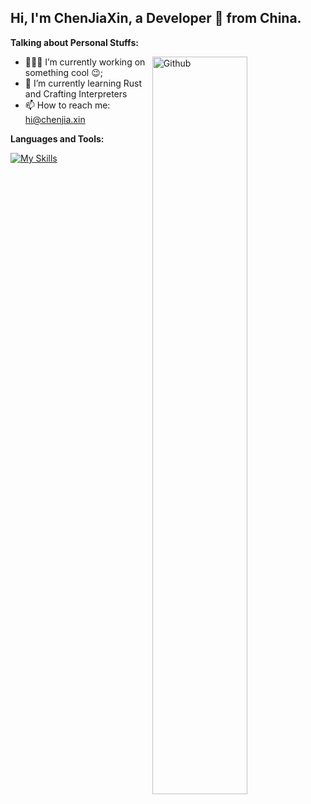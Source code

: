 <!-- Your title -->
## Hi, I'm ChenJiaXin, a Developer 🚀 from China.

<!-- Your badges
You can use the website to generate badges: https://shields.io/
-->

<!-- Talking about you -->
**Talking about Personal Stuffs:**

<!-- Any image aligned to the right. Beware the width -->
<img width="55%" align="right" alt="Github" src="https://raw.githubusercontent.com/onimur/.github/master/.resources/git-header.svg" />

- 👨🏽‍💻 I’m currently working on something cool 😉;
- 🌱 I’m currently learning Rust and Crafting Interpreters
- 📫 How to reach me: hi@chenjia.xin


**Languages and Tools:** 

<!-- Your github readme stats
You can use this api: https://github.com/anuraghazra/github-readme-stats
-->
[![My Skills](https://skillicons.dev/icons?i=js,html,css,wasm)](https://skillicons.dev)
